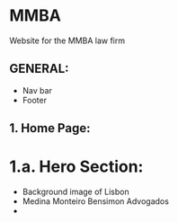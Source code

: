 # MMBA
Website for the MMBA law firm

## GENERAL:
- Nav bar
- Footer

## 1. Home Page:
# 1.a. Hero Section:
- Background image of Lisbon
- Medina Monteiro Bensimon Advogados
- 